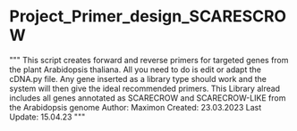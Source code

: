 # Project_Primer_design_SCARESCROW
"""
This script creates forward and reverse primers for targeted genes from the plant Arabidopsis thaliana. All you need to do is edit or adapt the cDNA.py file. Any gene inserted as a library type should work and the system will then give the ideal recommended primers. This Library alread includes all genes annotated as SCARECROW and SCARECROW-LIKE from the Arabidopsis genome
Author: Maximon
Created: 23.03.2023
Last Update: 15.04.23
"""
